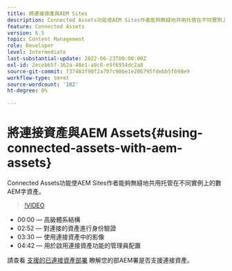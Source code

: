 ```yaml
---
title: 將連接資產與AEM Sites
description: Connected Assets功能使AEM Sites作者能夠無縫地共用托管在不同實例上的數AEM字資產。
feature: Connected Assets
version: 6.5
topic: Content Management
role: Developer
level: Intermediate
last-substantial-update: 2022-06-23T00:00:00Z
exl-id: 2eceb65f-362a-48e1-a8c6-e9f6954dc2a0
source-git-commit: f37483f90f2a707c906e1e206795fdebb5f698e9
workflow-type: tm+mt
source-wordcount: '102'
ht-degree: 0%

---
```


# 將連接資產與AEM Assets{#using-connected-assets-with-aem-assets}

Connected Assets功能使AEM Sites作者能夠無縫地共用托管在不同實例上的數AEM字資產。

>[!VIDEO](https://video.tv.adobe.com/v/26060?quality=12&learn=on)

* 00:00 — 高級體系結構
* 02:52 — 對連接的資產進行身份驗證
* 03:30 — 使用連接資產中的影像
* 04:42 — 用於啟用連接資產功能的管理員配置

請查看 [支援的已連接資產部署](https://experienceleague.adobe.com/docs/experience-manager-65/assets/using/use-assets-across-connected-assets-instances.html#prerequisites) 瞭解您的部AEM署是否支援連接資產。
